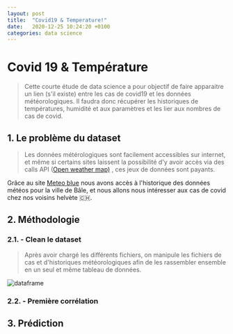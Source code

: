 ```yaml
---
layout: post
title:  "Covid19 & Temperature!"
date:   2020-12-25 10:24:20 +0100
categories: data science
---
```


# Covid 19 & Température 

> Cette courte étude de data science a pour objectif de faire apparaitre un lien (s'il existe) entre les cas de covid19 et les données météorologiques.  Il faudra donc récupérer les historiques de températures, humidité et aux paramètres et les lier aux nombres de cas de covid.



## 1. Le problème du dataset 

> Les données métérologiques sont facilement accessibles sur internet, et même si certains sites laissent la possibilité d'y avoir accès via des calls API ([Open weather map)](https://openweathermap.org/) , ces jeux de données sont payants.

Grâce au site [Meteo blue](https://www.meteoblue.com/fr/historyplus#try-for-free) nous avons accès à l'historique des données météos pour la ville de Bâle, et nous allons nous intéresser aux cas de covid chez nos voisins helvète 🇨🇭. 



## 2. Méthodologie

### 2.1. - Clean le dataset 

> Après avoir chargé les différents fichiers, on manipule les fichiers de cas et d'historiques météorologiques afin de les rassembler ensemble en un seul et même tableau de données. 

![dataframe](/keyser-blog/assets/images/dataframe.png)

### 2.2. - Première corrélation

## 3. Prédiction 





